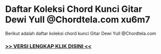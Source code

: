 
 # Daftar Koleksi Chord  Kunci Gitar Dewi Yull @Chordtela.com xu6m7


Berikut adalah daftar koleksi chord  kunci Gitar Dewi Yull @Chordtela.com

###  <a href="https://shortlighzx.web.app?sq=Daftar Koleksi Chord  Kunci Gitar Dewi Yull @Chordtela.com"> >> VERSI LENGKAP KLIK DISINI << </a>
